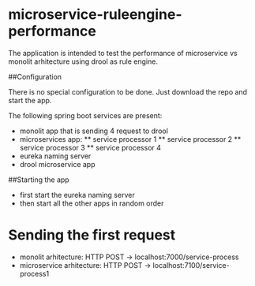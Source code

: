 # microservice-ruleengine-performance

The application is intended to test the performance of microservice vs monolit arhitecture using drool as rule engine.

##Configuration

There is no special configuration to be done. Just download the repo and start the app.

The following spring boot services are present:
* monolit app that is sending 4 request to drool
* microservices app:
** service processor 1
** service processor 2
** service processor 3
** service processor 4
* eureka naming server
* drool microservice app

##Starting the app

* first start the eureka naming server
* then start all the other apps in random order

# Sending the first request
* monolit arhitecture: HTTP POST -> localhost:7000/service-process
* microservice arhitecture: HTTP POST -> localhost:7100/service-process1
